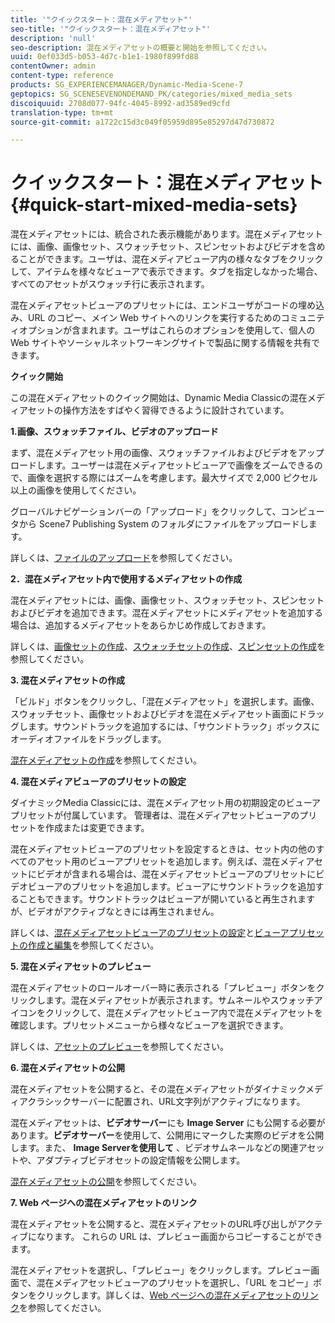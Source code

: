 ```yaml
---
title: '"クイックスタート：混在メディアセット"'
seo-title: '"クイックスタート：混在メディアセット"'
description: 'null'
seo-description: 混在メディアセットの概要と開始を参照してください。
uuid: 0ef033d5-b053-4d7c-b1e1-1980f899fd88
contentOwner: admin
content-type: reference
products: SG_EXPERIENCEMANAGER/Dynamic-Media-Scene-7
geptopics: SG_SCENESEVENONDEMAND_PK/categories/mixed_media_sets
discoiquuid: 2708d077-94fc-4045-8992-ad3589ed9cfd
translation-type: tm+mt
source-git-commit: a1722c15d3c049f05959d895e85297d47d730872

---
```



# クイックスタート：混在メディアセット{#quick-start-mixed-media-sets}

 混在メディアセットには、統合された表示機能があります。混在メディアセットには、画像、画像セット、スウォッチセット、スピンセットおよびビデオを含めることができます。ユーザは、混在メディアビューア内の様々なタブをクリックして、アイテムを様々なビューアで表示できます。タブを指定しなかった場合、すべてのアセットがスウォッチ行に表示されます。

混在メディアセットビューアのプリセットには、エンドユーザがコードの埋め込み、URL のコピー、メイン Web サイトへのリンクを実行するためのコミュニティオプションが含まれます。ユーザはこれらのオプションを使用して、個人の Web サイトやソーシャルネットワーキングサイトで製品に関する情報を共有できます。

**クイック開始**

この混在メディアセットのクイック開始は、Dynamic Media Classicの混在メディアセットの操作方法をすばやく習得できるように設計されています。

**1.画像、スウォッチファイル、ビデオのアップロード**

まず、混在メディアセット用の画像、スウォッチファイルおよびビデオをアップロードします。ユーザーは混在メディアセットビューアで画像をズームできるので、画像を選択する際にはズームを考慮します。最大サイズで 2,000 ピクセル以上の画像を使用してください。

グローバルナビゲーションバーの「アップロード」をクリックして、コンピュータから Scene7 Publishing System のフォルダにファイルをアップロードします。

詳しくは、[ファイルのアップロード](uploading-files.md#uploading-your-files)を参照してください。

**2．混在メディアセット内で使用するメディアセットの作成**

混在メディアセットには、画像、画像セット、スウォッチセット、スピンセットおよびビデオを追加できます。混在メディアセットにメディアセットを追加する場合は、追加するメディアセットをあらかじめ作成しておきます。

詳しくは、[画像セットの作成](creating-image-set.md#creating-an-image-set)、[スウォッチセットの作成](creating-swatch-set.md#creating-a-swatch-set)、[スピンセットの作成](creating-spin-set.md#creating-a-spin-set)を参照してください。

**3. 混在メディアセットの作成**

「ビルド」ボタンをクリックし、「混在メディアセット」を選択します。画像、スウォッチセット、画像セットおよびビデオを混在メディアセット画面にドラッグします。サウンドトラックを追加するには、「サウンドトラック」ボックスにオーディオファイルをドラッグします。

[混在メディアセットの作成](creating-mixed-media-set.md#creating-a-mixed-media-set)を参照してください。

**4. 混在メディアビューアのプリセットの設定**

ダイナミックMedia Classicには、混在メディアセット用の初期設定のビューアプリセットが付属しています。 管理者は、混在メディアセットビューアのプリセットを作成または変更できます。

混在メディアセットビューアのプリセットを設定するときは、セット内の他のすべてのアセット用のビューアプリセットを追加します。例えば、混在メディアセットにビデオが含まれる場合は、混在メディアセットビューアのプリセットにビデオビューアのプリセットを追加します。ビューアにサウンドトラックを追加することもできます。サウンドトラックはビューアが開いていると再生されますが、ビデオがアクティブなときには再生されません。

詳しくは、[混在メディアセットビューアのプリセットの設定](setting-mixed-media-set-viewer.md#setting-up-a-mixed-media-set-viewer-preset)と[ビューアプリセットの作成と編集](application-setup.md#adding-and-editing-viewer-presets)を参照してください。

**5. 混在メディアセットのプレビュー**

混在メディアセットのロールオーバー時に表示される「プレビュー」ボタンをクリックします。混在メディアセットが表示されます。サムネールやスウォッチアイコンをクリックして、混在メディアセットビューア内で混在メディアセットを確認します。プリセットメニューから様々なビューアを選択できます。

詳しくは、[アセットのプレビュー](previewing-asset.md#previewing-an-asset)を参照してください。

**6. 混在メディアセットの公開**

混在メディアセットを公開すると、その混在メディアセットがダイナミックメディアクラシックサーバーに配置され、URL文字列がアクティブになります。

混在メディアセットは、**ビデオサーバー**&#x200B;にも **Image Server** にも公開する必要があります。**ビデオサーバー**&#x200B;を使用して、公開用にマークした実際のビデオを公開します。また、 **Image Serverを使用して** 、ビデオサムネールなどの関連アセットや、アダプティブビデオセットの設定情報を公開します。

[混在メディアセットの公開](publishing-mixed-media-set.md#publishing-a-mixed-media-set)を参照してください。

**7. Web ページへの混在メディアセットのリンク**

混在メディアセットを公開すると、混在メディアセットのURL呼び出しがアクティブになります。 これらの URL は、プレビュー画面からコピーすることができます。

混在メディアセットを選択し、「プレビュー」をクリックします。プレビュー画面で、混在メディアセットビューアのプリセットを選択し、「URL をコピー」ボタンをクリックします。詳しくは、[Web ページへの混在メディアセットのリンク](linking-mixed-media-set-web.md#linking-a-mixed-media-set-to-a-web-page)を参照してください。
